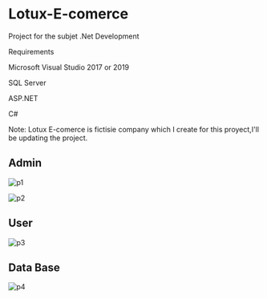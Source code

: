 # Lotux-E-comerce
Project for the subjet .Net Development

Requirements

Microsoft Visual Studio 2017 or 2019

SQL Server

ASP.NET

C#

Note:
Lotux E-comerce is fictisie company which I create for this proyect,I'll be updating the project.

## Admin
![p1](https://user-images.githubusercontent.com/31390537/70267975-25b55d00-1765-11ea-8a04-f3f33c503e80.PNG)

![p2](https://user-images.githubusercontent.com/31390537/70268026-3ebe0e00-1765-11ea-86f8-d4064780fadd.PNG)

## User

![p3](https://user-images.githubusercontent.com/31390537/70268068-56959200-1765-11ea-9496-9771577cddef.PNG)

## Data Base
![p4](https://user-images.githubusercontent.com/31390537/70268317-d15ead00-1765-11ea-97bb-2726208e8deb.PNG)
